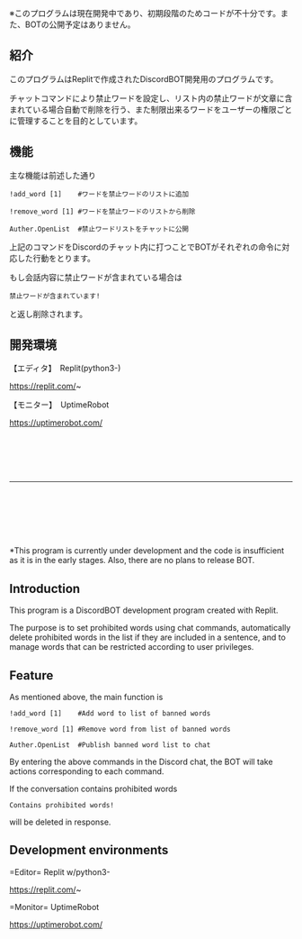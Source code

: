 ※このプログラムは現在開発中であり、初期段階のためコードが不十分です。また、BOTの公開予定はありません。





## **紹介**

このプログラムはReplitで作成されたDiscordBOT開発用のプログラムです。

チャットコマンドにより禁止ワードを設定し、リスト内の禁止ワードが文章に含まれている場合自動で削除を行う、また制限出来るワードをユーザーの権限ごとに管理することを目的としています。


## **機能**

主な機能は前述した通り


`!add_word [1]    #ワードを禁止ワードのリストに追加`

`!remove_word [1] #ワードを禁止ワードのリストから削除`
 
`Auther.OpenList  #禁止ワードリストをチャットに公開`


上記のコマンドをDiscordのチャット内に打つことでBOTがそれぞれの命令に対応した行動をとります。

もし会話内容に禁止ワードが含まれている場合は


`禁止ワードが含まれています!`

と返し削除されます。



## **開発環境**

【エディタ】　Replit(python3-)


https://replit.com/~


【モニター】　UptimeRobot


https://uptimerobot.com/


<br>

<br>

<br>

<br>


***


<br>

<br>

<br>

<br>

<br>




*This program is currently under development and the code is insufficient as it is in the early stages. Also, there are no plans to release BOT.





## **Introduction**

This program is a DiscordBOT development program created with Replit.

The purpose is to set prohibited words using chat commands, automatically delete prohibited words in the list if they are included in a sentence, and to manage words that can be restricted according to user privileges.

## **Feature**

As mentioned above, the main function is


`!add_word [1]    #Add word to list of banned words`

`!remove_word [1] #Remove word from list of banned words`
 
`Auther.OpenList  #Publish banned word list to chat`


By entering the above commands in the Discord chat, the BOT will take actions corresponding to each command.

If the conversation contains prohibited words


`Contains prohibited words!`

will be deleted in response.



## **Development environments**

=Editor= Replit w/python3-


https://replit.com/~


=Monitor= UptimeRobot


https://uptimerobot.com/
